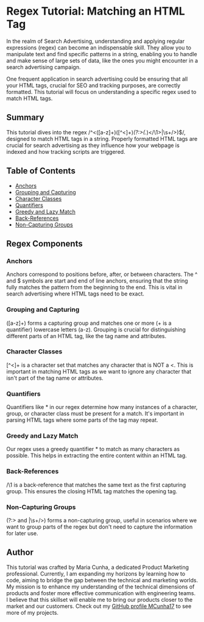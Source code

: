 # Regex Tutorial: Matching an HTML Tag

In the realm of Search Advertising, understanding and applying regular expressions (regex) can become an indispensable skill. They allow you to manipulate text and find specific patterns in a string, enabling you to handle and make sense of large sets of data, like the ones you might encounter in a search advertising campaign.

One frequent application in search advertising could be ensuring that all your HTML tags, crucial for SEO and tracking purposes, are correctly formatted. This tutorial will focus on understanding a specific regex used to match HTML tags.

## Summary

This tutorial dives into the regex /^<([a-z]+)([^<]+)*(?:>(.*)<\/\1>|\s+\/>)$/, designed to match HTML tags in a string. Properly formatted HTML tags are crucial for search advertising as they influence how your webpage is indexed and how tracking scripts are triggered.

## Table of Contents

- [Anchors](#anchors)
- [Grouping and Capturing](#grouping-and-capturing)
- [Character Classes](#character-classes)
- [Quantifiers](#quantifiers)
- [Greedy and Lazy Match](#greedy-and-lazy-match)
- [Back-References](#back-references)
- [Non-Capturing Groups](#non-capturing-groups)

## Regex Components

### Anchors

Anchors correspond to positions before, after, or between characters. The ^ and $ symbols are start and end of line anchors, ensuring that the string fully matches the pattern from the beginning to the end. This is vital in search advertising where HTML tags need to be exact.

### Grouping and Capturing

([a-z]+) forms a capturing group and matches one or more (+ is a quantifier) lowercase letters (a-z). Grouping is crucial for distinguishing different parts of an HTML tag, like the tag name and attributes.

### Character Classes

[^<]+ is a character set that matches any character that is NOT a <. This is important in matching HTML tags as we want to ignore any character that isn't part of the tag name or attributes.

### Quantifiers

Quantifiers like * in our regex determine how many instances of a character, group, or character class must be present for a match. It's important in parsing HTML tags where some parts of the tag may repeat.

### Greedy and Lazy Match

Our regex uses a greedy quantifier * to match as many characters as possible. This helps in extracting the entire content within an HTML tag.

### Back-References

\/\1 is a back-reference that matches the same text as the first capturing group. This ensures the closing HTML tag matches the opening tag.

### Non-Capturing Groups

(?:> and |\s+\/>) forms a non-capturing group, useful in scenarios where we want to group parts of the regex but don't need to capture the information for later use.

## Author

This tutorial was crafted by Maria Cunha, a dedicated Product Marketing professional. Currently, I am expanding my horizons by learning how to code, aiming to bridge the gap between the technical and marketing worlds. My mission is to enhance my understanding of the technical dimensions of products and foster more effective communication with engineering teams. I believe that this skillset will enable me to bring our products closer to the market and our customers. Check out my [GitHub profile MCunha17](https://github.com/MCunha17) to see more of my projects.